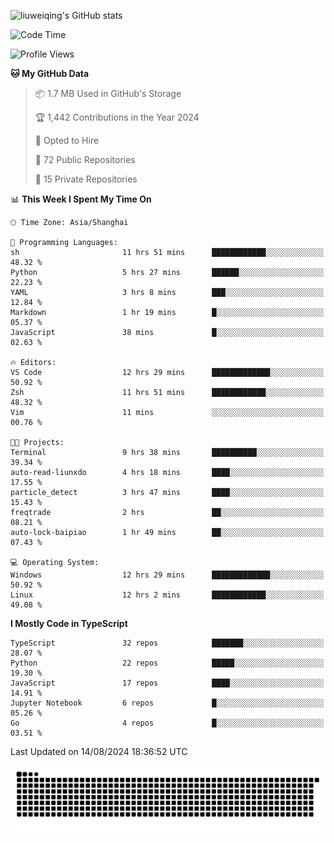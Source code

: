 ![liuweiqing's GitHub stats](https://github-readme-stats.vercel.app/api?username=14790897&show_icons=true&locale=cn&include_all_commits=true&count_private=true)

<!--START_SECTION:waka-->
![Code Time](http://img.shields.io/badge/Code%20Time-1%2C242%20hrs%208%20mins-blue)

![Profile Views](http://img.shields.io/badge/Profile%20Views-26-blue)

**🐱 My GitHub Data** 

> 📦 1.7 MB Used in GitHub's Storage 
 > 
> 🏆 1,442 Contributions in the Year 2024
 > 
> 💼 Opted to Hire
 > 
> 📜 72 Public Repositories 
 > 
> 🔑 15 Private Repositories 
 > 
📊 **This Week I Spent My Time On** 

```text
🕑︎ Time Zone: Asia/Shanghai

💬 Programming Languages: 
sh                       11 hrs 51 mins      ████████████░░░░░░░░░░░░░   48.32 % 
Python                   5 hrs 27 mins       ██████░░░░░░░░░░░░░░░░░░░   22.23 % 
YAML                     3 hrs 8 mins        ███░░░░░░░░░░░░░░░░░░░░░░   12.84 % 
Markdown                 1 hr 19 mins        █░░░░░░░░░░░░░░░░░░░░░░░░   05.37 % 
JavaScript               38 mins             █░░░░░░░░░░░░░░░░░░░░░░░░   02.63 % 

🔥 Editors: 
VS Code                  12 hrs 29 mins      █████████████░░░░░░░░░░░░   50.92 % 
Zsh                      11 hrs 51 mins      ████████████░░░░░░░░░░░░░   48.32 % 
Vim                      11 mins             ░░░░░░░░░░░░░░░░░░░░░░░░░   00.76 % 

🐱‍💻 Projects: 
Terminal                 9 hrs 38 mins       ██████████░░░░░░░░░░░░░░░   39.34 % 
auto-read-liunxdo        4 hrs 18 mins       ████░░░░░░░░░░░░░░░░░░░░░   17.55 % 
particle_detect          3 hrs 47 mins       ████░░░░░░░░░░░░░░░░░░░░░   15.43 % 
freqtrade                2 hrs               ██░░░░░░░░░░░░░░░░░░░░░░░   08.21 % 
auto-lock-baipiao        1 hr 49 mins        ██░░░░░░░░░░░░░░░░░░░░░░░   07.43 % 

💻 Operating System: 
Windows                  12 hrs 29 mins      █████████████░░░░░░░░░░░░   50.92 % 
Linux                    12 hrs 2 mins       ████████████░░░░░░░░░░░░░   49.08 % 
```

**I Mostly Code in TypeScript** 

```text
TypeScript               32 repos            ███████░░░░░░░░░░░░░░░░░░   28.07 % 
Python                   22 repos            █████░░░░░░░░░░░░░░░░░░░░   19.30 % 
JavaScript               17 repos            ████░░░░░░░░░░░░░░░░░░░░░   14.91 % 
Jupyter Notebook         6 repos             █░░░░░░░░░░░░░░░░░░░░░░░░   05.26 % 
Go                       4 repos             █░░░░░░░░░░░░░░░░░░░░░░░░   03.51 % 
```




 Last Updated on 14/08/2024 18:36:52 UTC
<!--END_SECTION:waka-->

<picture>
  <source media="(prefers-color-scheme: dark)" srcset="https://raw.githubusercontent.com/14790897/14790897/output/github-contribution-grid-snake-dark.svg" />
  <source media="(prefers-color-scheme: light)" srcset="https://raw.githubusercontent.com/14790897/14790897/output/github-contribution-grid-snake.svg" />
  <img alt="github-snake" src="https://raw.githubusercontent.com/14790897/14790897/output/github-contribution-grid-snake.svg" />
</picture>
